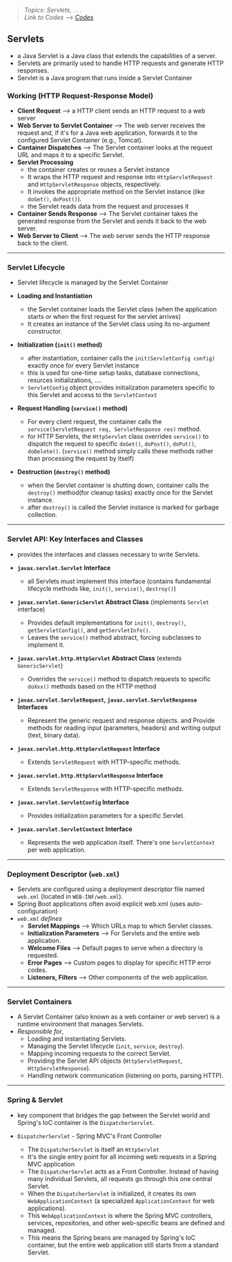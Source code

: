 > *Topics: Servlets, . . .*\
> *Link to Codes --> [Codes](../Codes/)*


## Servlets
- a Java Servlet is a Java class that extends the capabilities of a server. 
- Servlets are primarily used to handle HTTP requests and generate HTTP responses. 
- Servlet is a Java program that runs inside a Servlet Container

### Working (HTTP Request-Response Model)

- **Client Request** --> a HTTP client sends an HTTP request to a web server
- **Web Server to Servlet Container** --> The web server receives the request and, if it's for a Java web application, forwards it to the configured Servlet Container (e.g., Tomcat).
- **Container Dispatches** --> The Servlet container looks at the request URL and maps it to a specific Servlet.
- **Servlet Processing**
  - the container creates or reuses a Servlet instance
  - It wraps the HTTP request and response into `HttpServletRequest` and `HttpServletResponse` objects, respectively.
  - It invokes the appropriate method on the Servlet instance (like `doGet()`, `doPost()`).
  - the Servlet reads data from the request and processes it
- **Container Sends Response** --> The Servlet container takes the generated response from the Servlet and sends it back to the web server.
- **Web Server to Client** --> The web server sends the HTTP response back to the client.


---

### Servlet Lifecycle
- Servlet lifecycle is managed by the Servlet Container

- **Loading and Instantiation**
  - the Servlet container loads the Servlet class (when the application starts or when the first request for the servlet arrives)
  - It creates an instance of the Servlet class using its no-argument constructor.

- **Initialization (`init()` method)**
  - after instantiation, container calls the `init(ServletConfig config)` exactly once for every Servlet instance
  - this is used for one-time setup tasks, database connections, resurces initializations, ....
  - `ServletConfig` object provides initialization parameters specific to this Servlet and access to the `ServletContext`

- **Request Handling (`service()` method)**
  - For every client request, the container calls the `service(ServletRequest req, ServletResponse res)` method.
  - for HTTP Servlets, the `HttpServlet` class overrides `service()` to dispatch the request to specific `doGet()`, `doPost()`, `doPut()`, `doDelete()`. (`service()` method simply calls these methods rather than processing the request by itself)

- **Destruction (`destroy()` method)**
  - when the Servlet container is shutting down, container calls the `destroy()` method(for cleanup tasks) exactly once for the Servlet instance.
  - after `destroy()` is called the Servlet instance is marked for garbage collection.

---

### Servlet API: Key Interfaces and Classes
- provides the interfaces and classes necessary to write Servlets.

- **`javax.servlet.Servlet` Interface**
  - all Servlets must implement this interface (contains fundamental lifecycle methods like, `init()`, `service()`, `destroy()`) 

- **`javax.servlet.GenericServlet` Abstract Class** (implements `Servlet` interface)
  - Provides default implementations for `init()`, `destroy()`, `getServletConfig()`, and `getServletInfo()`.
  - Leaves the `service()` method abstract, forcing subclasses to implement it.

- **`javax.servlet.http.HttpServlet` Abstract Class** (extends `GenericServlet`)
  - Overrides the `service()` method to dispatch requests to specific `doXxx()` methods based on the HTTP method

- **`javax.servlet.ServletRequest`, `javax.servlet.ServletResponse` Interfaces**
  - Represent the generic request and response objects. and Provide methods for reading input (parameters, headers) and writing output (text, binary data).

- **`javax.servlet.http.HttpServletRequest` Interface** 
  - Extends `ServletRequest` with HTTP-specific methods.

- **`javax.servlet.http.HttpServletResponse` Interface**
  - Extends `ServletResponse` with HTTP-specific methods.

- **`javax.servlet.ServletConfig` Interface**
  - Provides initialization parameters for a specific Servlet.

- **`javax.servlet.ServletContext` Interface**
  - Represents the web application itself. There's one `ServletContext` per web application.

---

### Deployment Descriptor (`web.xml`)
- Servlets are configured using a deployment descriptor file named `web.xml` (located in `WEB-INF/web.xml`).
- Spring Boot applications often avoid explicit web.xml (uses auto-configuration)
- *`web.xml` defines*
  - **Servlet Mappings** --> Which URLs map to which Servlet classes.
  - **Initialization Parameters** --> For Servlets and the entire web application.
  - **Welcome Files** --> Default pages to serve when a directory is requested.
  - **Error Pages** --> Custom pages to display for specific HTTP error codes.
  - **Listeners, Filters** --> Other components of the web application.

---

### Servlet Containers
- A Servlet Container (also known as a web container or web server) is a runtime environment that manages Servlets.
- *Responsible for*,
  - Loading and instantiating Servlets.
  - Managing the Servlet lifecycle (`init`, `service`, `destroy`).
  - Mapping incoming requests to the correct Servlet.
  - Providing the Servlet API objects (`HttpServletRequest`, `HttpServletResponse`).
  - Handling network communication (listening on ports, parsing HTTP).

---

### Spring & Servlet
- key component that bridges the gap between the Servlet world and Spring's IoC container is the `DispatcherServlet`.

- `DispatcherServlet` - Spring MVC's Front Controller
  - The `DispatcherServlet` is itself an `HttpServlet`
  - It's the single entry point for all incoming web requests in a Spring MVC application
  - The `DispatcherServlet` acts as a Front Controller. Instead of having many individual Servlets, all requests go through this one central Servlet.
  - When the `DispatcherServlet` is initialized, it creates its own `WebApplicationContext` (a specialized `ApplicationContext` for web applications).
  - This `WebApplicationContext` is where the Spring MVC controllers, services, repositories, and other web-specific beans are defined and managed.
  - This means the Spring beans are managed by Spring's IoC container, but the entire web application still starts from a standard Servlet.